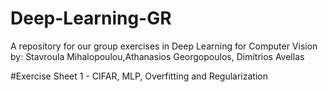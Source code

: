 # Deep-Learning-GR
A repository for our group exercises in Deep Learning for Computer Vision by: Stavroula Mihalopoulou,Athanasios Georgopoulos, Dimitrios Avellas


#Exercise Sheet 1 - CIFAR, MLP, Overfitting and Regularization

